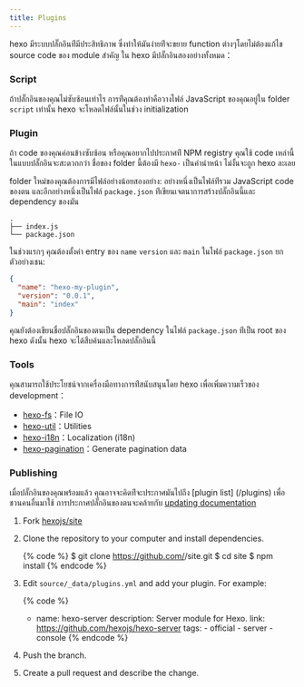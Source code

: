 ```yaml
---
title: Plugins
---
```


hexo มีระบบปลั๊กอินท่ีมีประสิทธิภาพ ซึ่งทำให้มันง่ายท่ีจะขยาย function ต่างๆโดยไม่ต้องแก้ไข source code ของ module สำคัญ ใน hexo
มีปลั๊กอินสองอย่างทั้งหมด：

### Script

ถ้าปลั๊กอินของคุณไม่ซับซ้อนเท่าไร การท่ีคุณต้องทำคือวางไฟล์ JavaScript
ของคุณอยู่ใน folder `script` เท่านั้น hexo จะโหลดไฟล์นั้นในช่วง initialization

### Plugin

ถ้า code ของคุณค่อนข้างซับซ้อน หรือคุณอยากไปประกาศท่ี NPM registry คุณใช้
code เหล่านี้ในแบบปลั๊กอินจะสะดวกกว่า ชื่อของ folder นี้ต้องมี `hexo-`
เป็นคำนำหน้า ไม่งั้นจะถูก hexo ละเลย

folder ใหม่ของคุณต้องการมีไฟล์อย่างน้อยสองอย่าง: อย่างหนึ่งเป็นไฟล์ท่ีรวม
JavaScript code ของตน และอีกอย่างหนึ่งเป็นไฟล์ `package.json`
ท่ีเขียนเจตนาการสร้างปลั๊กอินนี้และ dependency ของมัน

```plain
.
├── index.js
└── package.json
```

ในช่วงแรกๆ คุณต้องตั้งค่า entry ของ `name` `version` และ `main` ในไฟล์
`package.json` ยกตัวอย่างเชน:

```json package.json
{
  "name": "hexo-my-plugin",
  "version": "0.0.1",
  "main": "index"
}
```

คุณยังต้องเขียนชื่อปลั๊กอินของตนเป็น dependency ในไฟล์ `package.json` ท่ีเป็น root ของ hexo ดังนั้น hexo จะได้สืบค้นและโหลดปลั๊กอินนี้

### Tools

คุณสามารถใช้ประโยชน์จากเครื่องมือทางการท่ีสนับสนุนโดย hexo
เพื่อเพิ่มความเร็วของ development：

- [hexo-fs]：File IO
- [hexo-util]：Utilities
- [hexo-i18n]：Localization (i18n)
- [hexo-pagination]：Generate pagination data

### Publishing

เมื่อปลั๊กอินของคุณพร้อมแล้ว คุณอาจจะคิดท่ีจะประกาศมันไปถึง [plugin list]
(/plugins) เพื่อชวนคนอื่นมาใช้ การประกาศปลั๊กอินของตนจะคล้ายกับ [updating documentation](contributing.html#Updating_Documentation)

1. Fork [hexojs/site]
2. Clone the repository to your computer and install dependencies.

   {% code %}
   $ git clone https://github.com/<username>/site.git
   $ cd site
   $ npm install
   {% endcode %}

3. Edit `source/_data/plugins.yml` and add your plugin. For example:

   {% code %}

   - name: hexo-server
     description: Server module for Hexo.
     link: <https://github.com/hexojs/hexo-server>
     tags: - official - server - console
     {% endcode %}

4. Push the branch.
5. Create a pull request and describe the change.

[hexo-fs]: https://github.com/hexojs/hexo-fs
[hexo-util]: https://github.com/hexojs/hexo-util
[hexo-i18n]: https://github.com/hexojs/hexo-i18n
[hexo-pagination]: https://github.com/hexojs/hexo-pagination
[hexojs/site]: https://github.com/hexojs/site
